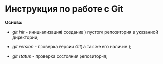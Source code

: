 # Инструкция по работе с Git

__Основа:__
* *git init* - инициализация( создание ) пустого репозитория в указанной директории;

* *git version* - проверка версии _Git_( а так же его наличие );

* *git status* - проверка состояния репозитория;
